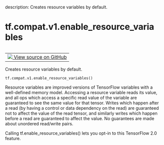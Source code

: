 description: Creates resource variables by default.

<div itemscope itemtype="http://developers.google.com/ReferenceObject">
<meta itemprop="name" content="tf.compat.v1.enable_resource_variables" />
<meta itemprop="path" content="Stable" />
</div>

# tf.compat.v1.enable_resource_variables

<!-- Insert buttons and diff -->

<table class="tfo-notebook-buttons tfo-api nocontent" align="left">
<td>
  <a target="_blank" href="https://github.com/tensorflow/tensorflow/blob/r2.3/tensorflow/python/ops/variable_scope.py#L216-L234">
    <img src="https://www.tensorflow.org/images/GitHub-Mark-32px.png" />
    View source on GitHub
  </a>
</td>
</table>



Creates resource variables by default.

<pre class="devsite-click-to-copy prettyprint lang-py tfo-signature-link">
<code>tf.compat.v1.enable_resource_variables()
</code></pre>



<!-- Placeholder for "Used in" -->

Resource variables are improved versions of TensorFlow variables with a
well-defined memory model. Accessing a resource variable reads its value, and
all ops which access a specific read value of the variable are guaranteed to
see the same value for that tensor. Writes which happen after a read (by
having a control or data dependency on the read) are guaranteed not to affect
the value of the read tensor, and similarly writes which happen before a read
are guaranteed to affect the value. No guarantees are made about unordered
read/write pairs.

Calling tf.enable_resource_variables() lets you opt-in to this TensorFlow 2.0
feature.
